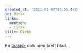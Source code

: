 ```yaml
---
created_at: '2011-01-07T14:55:47Z'
id: Dirkk
links:
  mention:
  - tirak
title: Dirkk
---
```


En [tirakisk] dolk med brett blad.

  [tirakisk]: tirak
